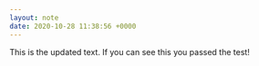 ```yaml
---
layout: note
date: 2020-10-28 11:38:56 +0000
---
```


This is the updated text. If you can see this you passed the test!
